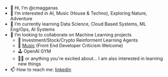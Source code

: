- 👋 Hi, I’m @cmagganas
- 👀 I’m interested in AI, Music (House & Techno), Exploring Nature, Adventure
- 🌱 I’m currently learning Data Science, Cloud Based Systems, ML Eng/Ops, AI Systems
- 💞️ I’m looking to collaborate on Machine Learning projects
  -  🚀 Investment/Stock/Crypto Reinforment Learning Agents
  -  🎵 [Music](https://www.christos.app/spotify/) (Front End Developer Criticism Welcome)
  -  🕹️ OpenAI GYM
  -  👨‍🎓 or anything you're excited about... I am also interested in learning new things
- 📫 How to reach me: [linkedin](https://www.linkedin.com/in/christos-magganas/)

<!---
cmagganas/cmagganas is a ✨ special ✨ repository because its `README.md` (this file) appears on your GitHub profile.
You can click the Preview link to take a look at your changes.
--->
